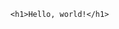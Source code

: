 <!DOCTYPE html>
<html>
<head>
   <meta charset="utf-8"> 
   <title>在线尝试 Bootstrap 实例</title>
   <link rel="stylesheet" href="https://cdn.static.runoob.com/libs/bootstrap/3.3.7/css/bootstrap.min.css">  
   <script src="https://cdn.static.runoob.com/libs/jquery/2.1.1/jquery.min.js"></script>
   <script src="https://cdn.static.runoob.com/libs/bootstrap/3.3.7/js/bootstrap.min.js"></script>
</head>
<body>

      <h1>Hello, world!</h1>

</body>
</html>
